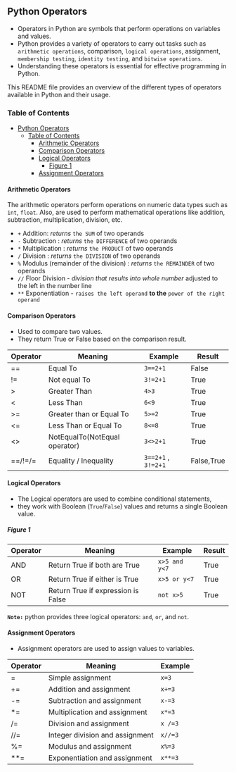 ## Python Operators

- Operators in Python are symbols that perform operations on variables and values.
- Python provides a variety of operators to carry out tasks such as `arithmetic operations`, comparison, `logical operations`, assignment, `membership testing`, ``identity testing``, and `bitwise operations`. 
- Understanding these operators is essential for effective programming in Python.

This README file provides an overview of the different types of operators available in Python and their usage.

### Table of Contents
- [Python Operators](#python-operators)
  - [Table of Contents](#table-of-contents)
    - [Arithmetic Operators ](#arithmetic-operators-)
    - [Comparison Operators](#comparison-operators)
    - [Logical Operators](#logical-operators)
      - [Figure 1](#figure-1)
    - [Assignment Operators](#assignment-operators)

#### Arithmetic Operators <a name="arithmetic-operators"></a>

The arithmetic operators perform operations on numeric data types such as `int`, `float`. 
Also, are used to perform mathematical operations like addition, subtraction, multiplication, division, etc.

- `+` Addition: *returns* `the SUM` of two operands
- `-` Subtraction : *returns* `the DIFFERENCE` of two operands
- `*` Multiplication : *returns*  `the PRODUCT` of two operands
- `/` Division : *returns* `the DIVISION` of two operands
- `%` Modulus (remainder of the division) : *returns* `the REMAINDER` of two operands
- `//` Floor Division - *division that results into whole number* adjusted to the left in the number line
- `**` Exponentiation - ``raises the left operand`` **to the** `power of the right operand`

#### Comparison Operators
- Used to compare two values. 
- They return True or False based on the comparison result.

|Operator | Meaning                   | Example     | Result |
|---------|----------------------------|--------------|--------|
| ==      | Equal To                                     | `3==2+1`  | False  |
| !=      | Not equal To                | `3!=2+1`   | True   |
| >       | Greater Than                             | `4>3`        | True   |
| <       | Less Than                                                            | `6<9`         | True   |
| >=      | Greater than or Equal To               | `5>=2`                   | True   |
| <=      | Less Than or Equal To              | `8<=8`                                          | True   |
| <>      | NotEqualTo(NotEqual operator)           | `3<>2+1`                                     | True   |
| ==/!=/= | Equality / Inequality            | `3==2+1` , `3!=2+1` | False,True |   

#### Logical Operators
- The Logical operators are used to combine conditional statements, 
- they work with Boolean (`True`/`False`) values and returns a single Boolean value.

##### Figure 1
|Operator | Meaning                   | Example     | Result |
|---------|----------------------------|--------------|--------|
| AND     | Return True if both are True | `x>5 and y<7`  | True  |
| OR      | Return True if either is True | `x>5 or y<7`   | True  |
| NOT     | Return True if expression is False | `not x>5`   | True  |

**`Note:`** python provides three logical operators: `and`, `or`, and `not`.

<!-- Assignment Operators
Assignment operators are used to assign values to variables -->
#### Assignment Operators
- Assignment operators are used to assign values to variables.

|Operator | Meaning                   | Example     |
|---------|----------------------------|--------------|
| =       | Simple assignment          | `x=3`       | None   |
| +=      | Addition and assignment       | `x+=3`      | None   |
| -=      | Subtraction and assignment  | `x-=3`      | None   |
| *=      | Multiplication and assignment | `x*=3`      | None   |
| /=      | Division and assignment     | `x /=3` | None |
| //=     | Integer division and assignment | `x//=3` | None |
| %=      | Modulus and assignment | `x%=3` | None |
| **=     | Exponentiation and assignment | `x**=3` | None |



